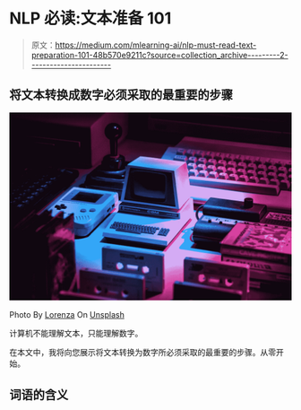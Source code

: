 # NLP 必读:文本准备 101

> 原文：<https://medium.com/mlearning-ai/nlp-must-read-text-preparation-101-48b570e9211c?source=collection_archive---------2----------------------->

## 将文本转换成数字必须采取的最重要的步骤

![](img/6da899d846b47fc4b0fddb75d9b5ead5.png)

Photo By [Lorenza](https://unsplash.com/@lorenzoherrera) On [Unsplash](https://unsplash.com/photos/p0j-mE6mGo4)

计算机不能理解文本，只能理解数字。

在本文中，我将向您展示将文本转换为数字所必须采取的最重要的步骤。从零开始。

## **词语的含义**